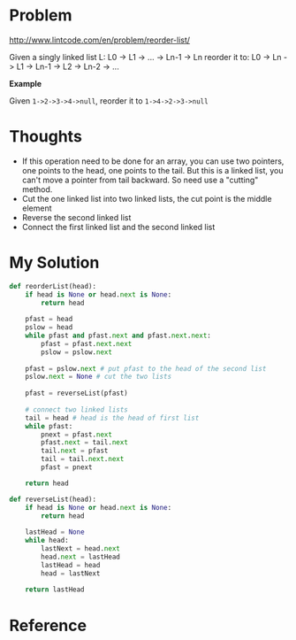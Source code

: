 # Problem

http://www.lintcode.com/en/problem/reorder-list/

Given a singly linked list L: L0 -> L1 -> ... -> Ln-1 -> Ln
reorder it to: L0 -> Ln -> L1 -> Ln-1 -> L2 -> Ln-2 -> ... 

**Example**

Given ```1->2->3->4->null```, reorder it to ```1->4->2->3->null```

# Thoughts

- If this operation need to be done for an array, you can use two pointers, one points to the head, one points to the tail. But this is a linked list, you can't move a pointer from tail backward. So need use a "cutting" method.
- Cut the one linked list into two linked lists, the cut point is the middle element
- Reverse the second linked list
- Connect the first linked list and the second linked list

# My Solution

```python
def reorderList(head):
    if head is None or head.next is None:
        return head
    
    pfast = head
    pslow = head
    while pfast and pfast.next and pfast.next.next:
        pfast = pfast.next.next
        pslow = pslow.next
    
    pfast = pslow.next # put pfast to the head of the second list
    pslow.next = None # cut the two lists
    
    pfast = reverseList(pfast)
    
    # connect two linked lists
    tail = head # head is the head of first list
    while pfast:
        pnext = pfast.next
        pfast.next = tail.next
        tail.next = pfast
        tail = tail.next.next
        pfast = pnext

    return head

def reverseList(head):
    if head is None or head.next is None:
        return head
    
    lastHead = None
    while head:
        lastNext = head.next
        head.next = lastHead
        lastHead = head
        head = lastNext
    
    return lastHead
```

# Reference